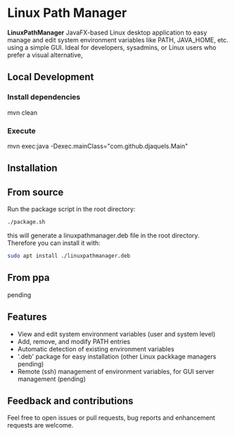 # Linux Path Manager
**LinuxPathManager** JavaFX-based Linux desktop application to easy manage and edit system environment variables like PATH, JAVA_HOME, etc.
using a simple GUI. Ideal for developers, sysadmins, or Linux users who prefer a visual alternative,

## Local Development
### Install dependencies
mvn clean
### Execute
mvn exec:java -Dexec.mainClass="com.github.djaquels.Main"

## Installation
## From source
Run the package script in the root directory:
```bash
./package.sh
```
this will generate a linuxpathmanager.deb file in the root directory. Therefore you can install it with:
```bash
sudo apt install ./linuxpathmanager.deb
```

## From ppa
pending

## Features

- View and edit system environment variables (user and system level)
- Add, remove, and modify PATH entries
- Automatic detection of existing environment variables
- '.deb' package for easy installation (other Linux packkage managers pending)
- Remote (ssh) management of environment variables, for GUI server management (pending)

## Feedback and contributions

Feel free to open issues or pull requests, bug reports and enhancement requests are welcome.

